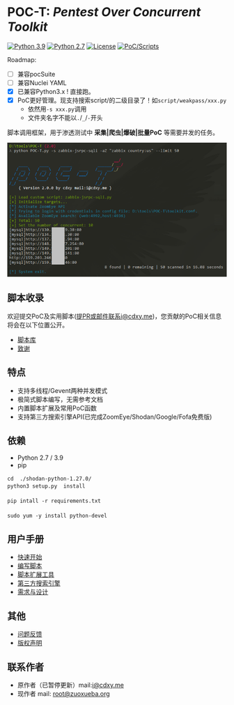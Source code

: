 # POC-T: *Pentest Over Concurrent Toolkit*

[![Python 3.9](https://img.shields.io/badge/python-3.9-yellow.svg)](https://www.python.org/) [![Python 2.7](https://img.shields.io/badge/python-2.7-yellow.svg)](https://www.python.org/) [![License](https://img.shields.io/badge/license-GPLv2-red.svg)](https://raw.githubusercontent.com/Xyntax/POC-T/master/doc/LICENSE.txt) [![PoC/Scripts](https://img.shields.io/badge/PoC/Scripts-100-blue.svg)](https://github.com/hi-unc1e/POC-T/wiki/%E5%86%85%E7%BD%AE%E8%84%9A%E6%9C%AC%E5%BA%93) 

Roadmap:
- [ ] 兼容pocSuite
- [ ] 兼容Nuclei YAML
- [x] 已兼容Python3.x ! 直接跑。
- [x] PoC更好管理。现支持搜索script/的二级目录了！如`script/weakpass/xxx.py`
  - 依然用`-s xxx.py`调用
  - 文件夹名字不能以`.`/`_`/`-`开头


脚本调用框架，用于渗透测试中 **采集|爬虫|爆破|批量PoC** 等需要并发的任务。  


![banner.png](doc/banner.png) 


脚本收录 
------------------------------------------------------------------
欢迎提交PoC及实用脚本(提PR或邮件联系i@cdxy.me)，您贡献的PoC相关信息将会在以下位置公开。
* [脚本库](https://github.com/Xyntax/POC-T/wiki/%E5%86%85%E7%BD%AE%E8%84%9A%E6%9C%AC%E5%BA%93)
* [致谢](https://github.com/Xyntax/POC-T/wiki/%E8%87%B4%E8%B0%A2)


特点
---
* 支持多线程/Gevent两种并发模式  
* 极简式脚本编写，无需参考文档  
* 内置脚本扩展及常用PoC函数  
* 支持第三方搜索引擎API(已完成ZoomEye/Shodan/Google/Fofa免费版)  


依赖
---
* Python 2.7 / 3.9
* pip

```markdown
cd  ./shodan-python-1.27.0/
python3 setup.py  install

pip intall -r requirements.txt

sudo yum -y install python-devel
```

用户手册
----

* [快速开始](https://github.com/Xyntax/POC-T/wiki/02-%E5%BF%AB%E9%80%9F%E5%BC%80%E5%A7%8B)
* [编写脚本](https://github.com/Xyntax/POC-T/wiki/03-%E7%BC%96%E5%86%99%E8%84%9A%E6%9C%AC)
* [脚本扩展工具](https://github.com/Xyntax/POC-T/wiki/04-%E8%84%9A%E6%9C%AC%E6%89%A9%E5%B1%95%E5%B7%A5%E5%85%B7)
* [第三方搜索引擎](https://github.com/Xyntax/POC-T/wiki/05-%E7%AC%AC%E4%B8%89%E6%96%B9%E6%90%9C%E7%B4%A2%E5%BC%95%E6%93%8E)
* [需求与设计](https://github.com/Xyntax/POC-T/wiki/01-%E9%9C%80%E6%B1%82%E4%B8%8E%E8%AE%BE%E8%AE%A1)

其他
---
* [问题反馈](https://github.com/Xyntax/POC-T/issues/new)
* [版权声明](https://github.com/Xyntax/POC-T/wiki/%E7%89%88%E6%9D%83%E5%A3%B0%E6%98%8E)

联系作者
----
* 原作者（已暂停更新）mail:i@cdxy.me  
* 现作者 mail: root@zuoxueba.org
  
